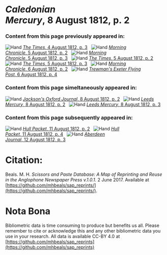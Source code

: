 # *Caledonian Mercury*, 8 August 1812, p. 2  
  
### Content from this page previously appeared in:  
![Hand](http://scissorsandpaste.net/wp-content/uploads/2017/06/smallhandpointer.png) [*The Times*, 4 August 1812, p. 3](https://mhbeals.github.io/sap_html/The-Times/The-Times-4-August-1812-p-3)  
![Hand](http://scissorsandpaste.net/wp-content/uploads/2017/06/smallhandpointer.png) [*Morning Chronicle*, 5 August 1812, p. 2](https://mhbeals.github.io/sap_html/Morning-Chronicle/Morning-Chronicle-5-August-1812-p-2)  
![Hand](http://scissorsandpaste.net/wp-content/uploads/2017/06/smallhandpointer.png) [*Morning Chronicle*, 5 August 1812, p. 3](https://mhbeals.github.io/sap_html/Morning-Chronicle/Morning-Chronicle-5-August-1812-p-3)  
![Hand](http://scissorsandpaste.net/wp-content/uploads/2017/06/smallhandpointer.png) [*The Times*, 5 August 1812, p. 2](https://mhbeals.github.io/sap_html/The-Times/The-Times-5-August-1812-p-2)  
![Hand](http://scissorsandpaste.net/wp-content/uploads/2017/06/smallhandpointer.png) [*The Times*, 5 August 1812, p. 3](https://mhbeals.github.io/sap_html/The-Times/The-Times-5-August-1812-p-3)  
![Hand](http://scissorsandpaste.net/wp-content/uploads/2017/06/smallhandpointer.png) [*Morning Chronicle*, 6 August 1812, p. 2](https://mhbeals.github.io/sap_html/Morning-Chronicle/Morning-Chronicle-6-August-1812-p-2)  
![Hand](http://scissorsandpaste.net/wp-content/uploads/2017/06/smallhandpointer.png) [*Trewman's Exeter Flying Post*, 6 August 1812, p. 4](https://mhbeals.github.io/sap_html/Trewman's-Exeter-Flying-Post/Trewman's-Exeter-Flying-Post-6-August-1812-p-4)  
  
### Content from this page simeltaneously appeared in:  
![Hand](http://scissorsandpaste.net/wp-content/uploads/2017/06/smallhandpointer.png) [*Jackson's Oxford Journal*, 8 August 1812, p. 2](https://mhbeals.github.io/sap_html/Jackson's-Oxford-Journal/Jackson's-Oxford-Journal-8-August-1812-p-2)  
![Hand](http://scissorsandpaste.net/wp-content/uploads/2017/06/smallhandpointer.png) [*Leeds Mercury*, 8 August 1812, p. 2](https://mhbeals.github.io/sap_html/Leeds-Mercury/Leeds-Mercury-8-August-1812-p-2)  
![Hand](http://scissorsandpaste.net/wp-content/uploads/2017/06/smallhandpointer.png) [*Leeds Mercury*, 8 August 1812, p. 3](https://mhbeals.github.io/sap_html/Leeds-Mercury/Leeds-Mercury-8-August-1812-p-3)  
  
### Content from this page subsequently appeared in:  
![Hand](http://scissorsandpaste.net/wp-content/uploads/2017/06/smallhandpointer.png) [*Hull Packet*, 11 August 1812, p. 2](https://mhbeals.github.io/sap_html/Hull-Packet/Hull-Packet-11-August-1812-p-2)  
![Hand](http://scissorsandpaste.net/wp-content/uploads/2017/06/smallhandpointer.png) [*Hull Packet*, 11 August 1812, p. 4](https://mhbeals.github.io/sap_html/Hull-Packet/Hull-Packet-11-August-1812-p-4)  
![Hand](http://scissorsandpaste.net/wp-content/uploads/2017/06/smallhandpointer.png) [*Aberdeen Journal*, 12 August 1812, p. 3](https://mhbeals.github.io/sap_html/Aberdeen-Journal/Aberdeen-Journal-12-August-1812-p-3)  


# Citation: 

Beals. M. H. *Scissors and Paste Database: A Map of Reprinting and Reuse in the Anglophone Newspaper Press v.1.0.1.* 2 June 2017. Available at [https://github.com/mhbeals/sap_reprints/](https://github.com/mhbeals/sap_reprints/). 

# Nota Bona

Bibliometric data is time consuming to produce but benefits us all. Please remember to cite or acknowledge this and any other bibliometric data you use in your research. All data is available CC-BY 4.0 at [https://github.com/mhbeals/sap_reprints](https://github.com/mhbeals/sap_reprints)